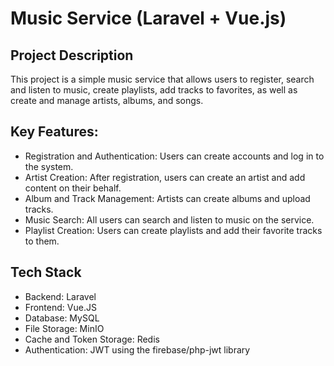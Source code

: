 # Music Service (Laravel + Vue.js)

## Project Description
This project is a simple music service that allows users to register, search and listen to music, create playlists, add tracks to favorites, as well as create and manage artists, albums, and songs.

## Key Features:
* Registration and Authentication: Users can create accounts and log in to the system.
* Artist Creation: After registration, users can create an artist and add content on their behalf.
* Album and Track Management: Artists can create albums and upload tracks.
* Music Search: All users can search and listen to music on the service.
* Playlist Creation: Users can create playlists and add their favorite tracks to them.


## Tech Stack
* Backend: Laravel
* Frontend: Vue.JS
* Database: MySQL
* File Storage: MinIO
* Cache and Token Storage: Redis
* Authentication: JWT using the firebase/php-jwt library

